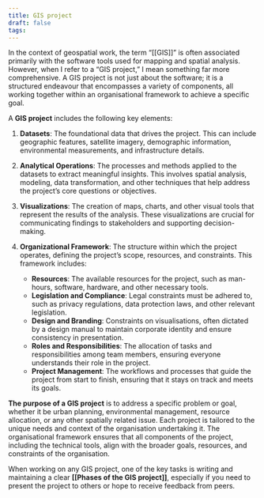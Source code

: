 ```yaml
---
title: GIS project
draft: false
tags:
---
```

 
In the context of geospatial work, the term “[[GIS]]” is often associated primarily with the software tools used for mapping and spatial analysis. However, when I refer to a “GIS project,” I mean something far more comprehensive. A GIS project is not just about the software; it is a structured endeavour that encompasses a variety of components, all working together within an organisational framework to achieve a specific goal.

A **GIS project** includes the following key elements:

1. **Datasets**: The foundational data that drives the project. This can include geographic features, satellite imagery, demographic information, environmental measurements, and infrastructure details.

2. **Analytical Operations**: The processes and methods applied to the datasets to extract meaningful insights. This involves spatial analysis, modeling, data transformation, and other techniques that help address the project’s core questions or objectives.

3. **Visualizations**: The creation of maps, charts, and other visual tools that represent the results of the analysis. These visualizations are crucial for communicating findings to stakeholders and supporting decision-making.

4. **Organizational Framework**: The structure within which the project operates, defining the project’s scope, resources, and constraints. This framework includes:
	- **Resources**: The available resources for the project, such as man-hours, software, hardware, and other necessary tools.	
	- **Legislation and Compliance**: Legal constraints must be adhered to, such as privacy regulations, data protection laws, and other relevant legislation.
	- **Design and Branding**: Constraints on visualisations, often dictated by a design manual to maintain corporate identity and ensure consistency in presentation.
	- **Roles and Responsibilities**: The allocation of tasks and responsibilities among team members, ensuring everyone understands their role in the project.
	- **Project Management**: The workflows and processes that guide the project from start to finish, ensuring that it stays on track and meets its goals.

**The purpose of a GIS project** is to address a specific problem or goal, whether it be urban planning, environmental management, resource allocation, or any other spatially related issue. Each project is tailored to the unique needs and context of the organisation undertaking it. The organisational framework ensures that all components of the project, including the technical tools, align with the broader goals, resources, and constraints of the organisation.

When working on any GIS project, one of the key tasks is writing and maintaining a clear **[[Phases of the GIS project]]**, especially if you need to present the project to others or hope to receive feedback from peers.
